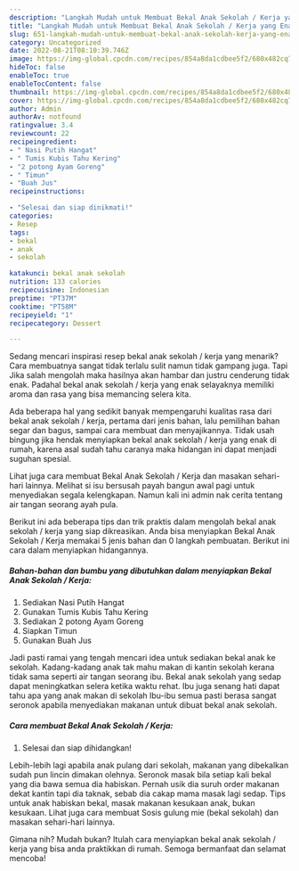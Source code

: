 ```yaml
---
description: "Langkah Mudah untuk Membuat Bekal Anak Sekolah / Kerja yang Enak"
title: "Langkah Mudah untuk Membuat Bekal Anak Sekolah / Kerja yang Enak"
slug: 651-langkah-mudah-untuk-membuat-bekal-anak-sekolah-kerja-yang-enak
category: Uncategorized
date: 2022-08-21T08:10:39.746Z
image: https://img-global.cpcdn.com/recipes/854a8da1cdbee5f2/680x482cq70/bekal-anak-sekolah-kerja-foto-resep-utama.jpg
hideToc: false
enableToc: true
enableTocContent: false
thumbnail: https://img-global.cpcdn.com/recipes/854a8da1cdbee5f2/680x482cq70/bekal-anak-sekolah-kerja-foto-resep-utama.jpg
cover: https://img-global.cpcdn.com/recipes/854a8da1cdbee5f2/680x482cq70/bekal-anak-sekolah-kerja-foto-resep-utama.jpg
author: Admin
authorAv: notfound
ratingvalue: 3.4
reviewcount: 22
recipeingredient:
- " Nasi Putih Hangat"
- " Tumis Kubis Tahu Kering"
- "2 potong Ayam Goreng"
- " Timun"
- "Buah Jus"
recipeinstructions:

- "Selesai dan siap dinikmati!"
categories:
- Resep
tags:
- bekal
- anak
- sekolah

katakunci: bekal anak sekolah 
nutrition: 133 calories
recipecuisine: Indonesian
preptime: "PT37M"
cooktime: "PT58M"
recipeyield: "1"
recipecategory: Dessert

---
```



Sedang mencari inspirasi resep bekal anak sekolah / kerja yang menarik? Cara membuatnya sangat tidak terlalu sulit namun tidak gampang juga. Tapi Jika salah mengolah maka hasilnya akan hambar dan justru cenderung tidak enak. Padahal bekal anak sekolah / kerja yang enak selayaknya memiliki aroma dan rasa yang bisa memancing selera kita.


Ada beberapa hal yang sedikit banyak mempengaruhi kualitas rasa dari bekal anak sekolah / kerja, pertama dari jenis bahan, lalu pemilihan bahan segar dan bagus, sampai cara membuat dan menyajikannya. Tidak usah bingung jika hendak menyiapkan bekal anak sekolah / kerja yang enak di rumah, karena asal sudah tahu caranya maka hidangan ini dapat menjadi suguhan spesial.

Lihat juga cara membuat Bekal Anak Sekolah / Kerja dan masakan sehari-hari lainnya. Melihat si isu bersusah payah bangun awal pagi untuk menyediakan segala kelengkapan. Namun kali ini admin nak cerita tentang air tangan seorang ayah pula.


Berikut ini ada beberapa tips dan trik praktis dalam mengolah bekal anak sekolah / kerja yang siap dikreasikan. Anda bisa menyiapkan Bekal Anak Sekolah / Kerja memakai 5 jenis bahan dan 0 langkah pembuatan. Berikut ini cara dalam menyiapkan hidangannya.

<!--inarticleads1-->

##### Bahan-bahan dan bumbu yang dibutuhkan dalam menyiapkan Bekal Anak Sekolah / Kerja:

1. Sediakan  Nasi Putih Hangat
1. Gunakan  Tumis Kubis Tahu Kering
1. Sediakan 2 potong Ayam Goreng
1. Siapkan  Timun
1. Gunakan Buah Jus


Jadi pasti ramai yang tengah mencari idea untuk sediakan bekal anak ke sekolah. Kadang-kadang anak tak mahu makan di kantin sekolah kerana tidak sama seperti air tangan seorang ibu. Bekal anak sekolah yang sedap dapat meningkatkan selera ketika waktu rehat. Ibu juga senang hati dapat tahu apa yang anak makan di sekolah Ibu-ibu semua pasti berasa sangat seronok apabila menyediakan makanan untuk dibuat bekal anak sekolah. 

<!--inarticleads2-->

##### Cara membuat Bekal Anak Sekolah / Kerja:


1. Selesai dan siap dihidangkan!

Lebih-lebih lagi apabila anak pulang dari sekolah, makanan yang dibekalkan sudah pun lincin dimakan olehnya. Seronok masak bila setiap kali bekal yang dia bawa semua dia habiskan. Pernah usik dia suruh order makanan dekat kantin tapi dia taknak, sebab dia cakap mama masak lagi sedap. Tips untuk anak habiskan bekal, masak makanan kesukaan anak, bukan kesukaan. Lihat juga cara membuat Sosis gulung mie (bekal sekolah) dan masakan sehari-hari lainnya. 

Gimana nih? Mudah bukan? Itulah cara menyiapkan bekal anak sekolah / kerja yang bisa anda praktikkan di rumah. Semoga bermanfaat dan selamat mencoba!
